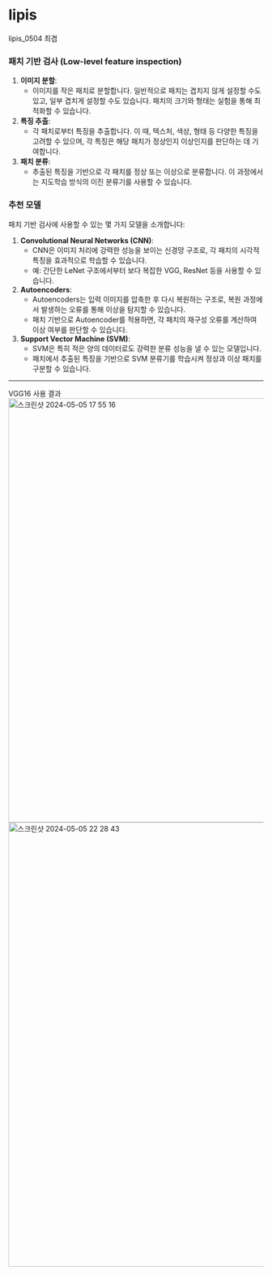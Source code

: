 # lipis
lipis_0504 최겸


### **패치 기반 검사 (Low-level feature inspection)**

1. **이미지 분할**:
    - 이미지를 작은 패치로 분할합니다. 일반적으로 패치는 겹치지 않게 설정할 수도 있고, 일부 겹치게 설정할 수도 있습니다. 패치의 크기와 형태는 실험을 통해 최적화할 수 있습니다.
2. **특징 추출**:
    - 각 패치로부터 특징을 추출합니다. 이 때, 텍스처, 색상, 형태 등 다양한 특징을 고려할 수 있으며, 각 특징은 해당 패치가 정상인지 이상인지를 판단하는 데 기여합니다.
3. **패치 분류**:
    - 추출된 특징을 기반으로 각 패치를 정상 또는 이상으로 분류합니다. 이 과정에서는 지도학습 방식의 이진 분류기를 사용할 수 있습니다.

### **추천 모델**

패치 기반 검사에 사용할 수 있는 몇 가지 모델을 소개합니다:

1. **Convolutional Neural Networks (CNN)**:
    - CNN은 이미지 처리에 강력한 성능을 보이는 신경망 구조로, 각 패치의 시각적 특징을 효과적으로 학습할 수 있습니다.
    - 예: 간단한 LeNet 구조에서부터 보다 복잡한 VGG, ResNet 등을 사용할 수 있습니다.
2. **Autoencoders**:
    - Autoencoders는 입력 이미지를 압축한 후 다시 복원하는 구조로, 복원 과정에서 발생하는 오류를 통해 이상을 탐지할 수 있습니다.
    - 패치 기반으로 Autoencoder를 적용하면, 각 패치의 재구성 오류를 계산하여 이상 여부를 판단할 수 있습니다.
3. **Support Vector Machine (SVM)**:
    - SVM은 특히 적은 양의 데이터로도 강력한 분류 성능을 낼 수 있는 모델입니다.
    - 패치에서 추출된 특징을 기반으로 SVM 분류기를 학습시켜 정상과 이상 패치를 구분할 수 있습니다.

---
VGG16 사용 결과
<img width="837" alt="스크린샷 2024-05-05 17 55 16" src="https://github.com/KyumChoi/lipis/assets/163367158/1af622b8-962b-4294-b167-6c00b3f81a08">
<img width="877" alt="스크린샷 2024-05-05 22 28 43" src="https://github.com/KyumChoi/lipis/assets/163367158/6b097e67-b2b2-4a01-bdd7-3e157110799e">

